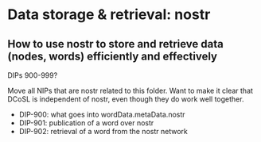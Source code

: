 Data storage & retrieval: nostr
=====
How to use nostr to store and retrieve data (nodes, words) efficiently and effectively
-----

DIPs 900-999?

Move all NIPs that are nostr related to this folder. Want to make it clear that DCoSL is independent of nostr, even though they do work well together.

- DIP-900: what goes into wordData.metaData.nostr
- DIP-901: publication of a word over nostr
- DIP-902: retrieval of a word from the nostr network
